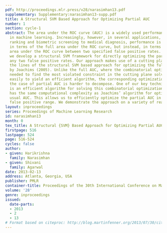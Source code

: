 ```yaml
---
pdf: http://proceedings.mlr.press/v28/narasimhan13.pdf
supplementary: Supplementary:narasimhan13-supp.pdf
title: A Structural SVM Based Approach for Optimizing Partial AUC
number: 1
section: cycle-1
abstract: The area under the ROC curve (AUC) is a widely used performance measure
  in machine learning. Increasingly, however, in several applications, ranging from
  ranking and biometric screening to medical diagnosis, performance is measured not
  in terms of the full area under the ROC curve, but instead, in terms of the partial
  area under the ROC curve between two specified false positive rates. In this paper,
  we develop a structural SVM framework for directly optimizing the partial AUC between
  any two false positive rates. Our approach makes use of a cutting plane solver along
  the lines of the structural SVM based approach for optimizing the full AUC developed
  by Joachims (2005). Unlike the full AUC, where the combinatorial optimization problem
  needed to find the most violated constraint in the cutting plane solver can be decomposed
  easily to yield an efficient algorithm, the corresponding optimization problem in
  the case of partial AUC is harder to decompose. One of our key technical contributions
  is an efficient algorithm for solving this combinatorial optimization problem that
  has the same computational complexity as Joachims’ algorithm for optimizing the
  usual AUC. This allows us to efficiently optimize the partial AUC in any desired
  false positive range. We demonstrate the approach on a variety of real-world tasks.
layout: inproceedings
series: Proceedings of Machine Learning Research
id: narasimhan13
month: 0
tex_title: A Structural {SVM} Based Approach for Optimizing Partial AUC
firstpage: 516
lastpage: 524
page: 516-524
cycles: false
author:
- given: Harikrishna
  family: Narasimhan
- given: Shivani
  family: Agarwal
date: 2013-02-13
address: Atlanta, Georgia, USA
publisher: PMLR
container-title: Proceedings of the 30th International Conference on Machine Learning
volume: '28'
genre: inproceedings
issued:
  date-parts:
  - 2013
  - 2
  - 13
# Format based on citeproc: http://blog.martinfenner.org/2013/07/30/citeproc-yaml-for-bibliographies/
---
```

